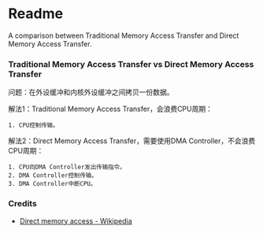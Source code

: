 # Readme
A comparison between Traditional Memory Access Transfer and Direct Memory Access Transfer.

### Traditional Memory Access Transfer vs Direct Memory Access Transfer

问题：在外设缓冲和内核外设缓冲之间拷贝一份数据。

解法1：Traditional Memory Access Transfer，会浪费CPU周期：
```
1. CPU控制传输。
```

解法2：Direct Memory Access Transfer，需要使用DMA Controller，不会浪费CPU周期：
```
1. CPU向DMA Controller发出传输指令。
2. DMA Controller控制传输。
3. DMA Controller中断CPU。
```

### Credits
- [Direct memory access - Wikipedia](https://en.wikipedia.org/wiki/Direct_memory_access)
